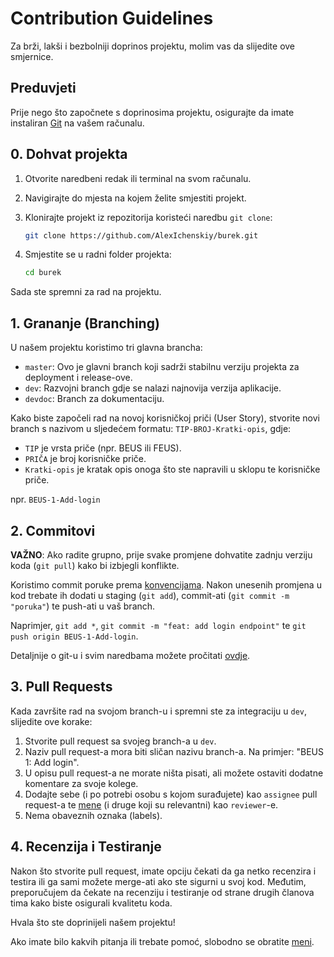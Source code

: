 # Contribution Guidelines

Za brži, lakši i bezbolniji doprinos projektu, molim vas da slijedite ove smjernice.

## Preduvjeti

Prije nego što započnete s doprinosima projektu, osigurajte da imate instaliran [Git](https://git-scm.com/downloads) na vašem računalu.

## 0. Dohvat projekta

1. Otvorite naredbeni redak ili terminal na svom računalu.
2. Navigirajte do mjesta na kojem želite smjestiti projekt.
3. Klonirajte projekt iz repozitorija koristeći naredbu `git clone`:

    ```bash
    git clone https://github.com/AlexIchenskiy/burek.git
    ```
4. Smjestite se u radni folder projekta:

    ```bash
    cd burek
    ```
    
Sada ste spremni za rad na projektu.

## 1. Grananje (Branching)

U našem projektu koristimo tri glavna brancha:

- `master`: Ovo je glavni branch koji sadrži stabilnu verziju projekta za deployment i release-ove.
- `dev`: Razvojni branch gdje se nalazi najnovija verzija aplikacije.
- `devdoc`: Branch za dokumentaciju.

Kako biste započeli rad na novoj korisničkoj priči (User Story), stvorite novi branch s nazivom u sljedećem formatu: `TIP-BROJ-Kratki-opis`, gdje:
- `TIP` je vrsta priče (npr. BEUS ili FEUS).
- `PRIČA` je broj korisničke priče.
- `Kratki-opis` je kratak opis onoga što ste napravili u sklopu te korisničke priče.

npr. `BEUS-1-Add-login`

## 2. Commitovi

**VAŽNO**: Ako radite grupno, prije svake promjene dohvatite zadnju verziju koda (`git pull`) kako bi izbjegli konflikte.

Koristimo commit poruke prema [konvencijama](https://www.conventionalcommits.org/en/v1.0.0/). Nakon unesenih promjena u kod trebate ih dodati u staging (`git add`), commit-ati (`git commit -m "poruka"`) te push-ati u vaš branch.

Naprimjer, `git add *`, `git commit -m "feat: add login endpoint"` te `git push origin BEUS-1-Add-login`.

Detaljnije o git-u i svim naredbama možete pročitati [ovdje](https://www.freecodecamp.org/news/learn-the-basics-of-git-in-under-10-minutes-da548267cc91/).

## 3. Pull Requests

Kada završite rad na svojom branch-u i spremni ste za integraciju u `dev`, slijedite ove korake:

1. Stvorite pull request sa svojeg branch-a u `dev`.
2. Naziv pull request-a mora biti sličan nazivu branch-a. Na primjer: "BEUS 1: Add login".
3. U opisu pull request-a ne morate ništa pisati, ali možete ostaviti dodatne komentare za svoje kolege.
4. Dodajte sebe (i po potrebi osobu s kojom surađujete) kao `assignee` pull request-a te [mene](https://github.com/AlexIchenskiy) (i druge koji su relevantni) kao `reviewer`-e.
5. Nema obaveznih oznaka (labels).

## 4. Recenzija i Testiranje

Nakon što stvorite pull request, imate opciju čekati da ga netko recenzira i testira ili ga sami možete merge-ati ako ste sigurni u svoj kod. Međutim, preporučujem da čekate na recenziju i testiranje od strane drugih članova tima kako biste osigurali kvalitetu koda.

Hvala što ste doprinijeli našem projektu!

Ako imate bilo kakvih pitanja ili trebate pomoć, slobodno se obratite [meni](https://github.com/AlexIchenskiy).
